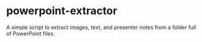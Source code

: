 # powerpoint-extractor
A simple script to extract images, text, and presenter notes from a folder full of PowerPoint files.
